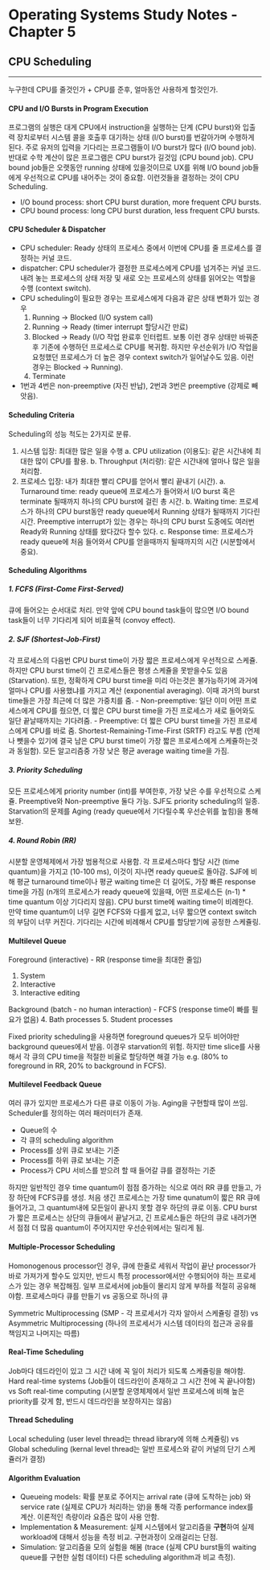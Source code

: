 # Operating Systems Study Notes - Chapter 5
## CPU Scheduling
<hr>

누구한데 CPU를 줄것인가 + CPU를 준후, 얼마동안 사용하게 할것인가.

#### CPU and I/O Bursts in Program Execution

프로그램의 실행은 대게 CPU에서 instruction을 실행하는 단계 (CPU burst)와 입출력 장치로부터 시스템 콜을 호출후 대기하는 상태 (I/O burst)를 번갈아가며 수행하게 된다. 주로 유저의 입력을 기다리는 프로그램들이 I/O burst가 많다 (I/O bound job). 반대로 수학 계산이 많은 프로그램은 CPU burst가 길것임 (CPU bound job). CPU bound job들은 오랫동안 running 상태에 있을것이므로 UX를 위해 I/O bound job들에게 우선적으로 CPU를 내어주는 것이 중요함. 이런것들을 결정하는 것이 CPU Scheduling.
- I/O bound process: short CPU burst duration, more frequent CPU bursts.
- CPU bound process: long CPU burst duration, less frequent CPU bursts.

#### CPU Scheduler & Dispatcher

- CPU scheduler: Ready 상태의 프로세스 중에서 이번에 CPU를 줄 프로세스를 결정하는 커널 코드.
- dispatcher: CPU scheduler가 결정한 프로세스에게 CPU를 넘겨주는 커널 코드. 내려 놓는 프로세스의 상태 저장 및 새로 오는 프로세스의 상태를 읽어오는 역할을 수행 (context switch).
- CPU scheduling이 필요한 경우는 프로세스에게 다음과 같은 상태 변화가 있는 경우
    1. Running -> Blocked (I/O system call)
    2. Running -> Ready (timer interrupt 할당시간 만료)
    3. Blocked -> Ready (I/O 작업 완료후 인터럽트. 보통 이런 경우 상태만 바꿔준후 기존에 수행하던 프로세스로 CPU를 복귀함. 하지만 우선순위가 I/O 작업을 요청했던 프로세스가 더 높은 경우 context switch가 일어날수도 있음. 이런 경우는 Blocked -> Running).
    4. Terminate
- 1번과 4번은 non-preemptive (자진 반납), 2번과 3번은 preemptive (강제로 빼앗음).

#### Scheduling Criteria

Scheduling의 성능 척도는 2가지로 분류.
1. 시스템 입장: 최대한 많은 일을 수행
    a. CPU utilization (이용도): 같은 시간내에 최대한 많이 CPU를 활용.
    b. Throughput (처리량): 같은 시간내에 얼마나 많은 일을 처리함.
2. 프로세스 입장: 내가 최대한 빨리 CPU를 얻어서 빨리 끝내기 (시간).
    a. Turnaround time: ready queue에 프로세스가 들어와서 I/O burst 혹은 terminate 될때까지 하나의 CPU burst에 걸린 총 시간.
    b. Waiting time: 프로세스가 하나의 CPU burst동안 ready queue에서 Running 상태가 될때까지 기다린 시간. Preemptive interrupt가 있는 경우는 하나의 CPU burst 도중에도 여러번 Ready와 Running 상태를 왔다갔다 할수 있다.
    c. Response time: 프로세스가 ready queue에 처음 들어와서 CPU를 얻을때까지 될때까지의 시간 (시분할에서 중요).

#### Scheduling Algorithms

##### 1. FCFS (First-Come First-Served)

큐에 들어오는 순서대로 처리. 만약 앞에 CPU bound task들이 많으면 I/O bound task들이 너무 기다리게 되어 비효율적 (convoy effect).

##### 2. SJF (Shortest-Job-First)

각 프로세스의 다음번 CPU burst time이 가장 짧은 프로세스에게 우선적으로 스케쥴. 하지만 CPU burst time이 긴 프로세스들은 평생 스케쥴을 못받을수도 있음 (Starvation). 또한, 정확하게 CPU burst time을 미리 아는것은 불가능하기에 과거에 얼마나 CPU를 사용했냐를 가지고 계산 (exponential averaging). 이때 과거의 burst time들은 가장 최근에 더 많은 가중치를 줌.
    - Non-preemptive: 일단 이미 어떤 프로세스에게 CPU를 줬으면, 더 짧은 CPU burst time을 가진 프로세스가 새로 들어와도 일단 끝날때까지는 기다려줌.
    - Preemptive: 더 짧은 CPU burst time을 가진 프로세스에게 CPU를 바로 줌. Shortest-Remaining-Time-First (SRTF) 라고도 부름 (언제나 뺏을수 있기에 결국 남은 CPU burst time이 가장 짧은 프로세스에게 스케쥴하는것과 동일함). 모든 알고리즘중 가장 낮은 평균 average waiting time을 가짐.

##### 3. Priority Scheduling

모든 프로세스에게 priority number (int)를 부여한후, 가장 낮은 수를 우선적으로 스케쥴. Preemptive와 Non-preemptive 둘다 가능. SJF도 priority scheduling의 일종. Starvation의 문제를 Aging (ready queue에서 기다릴수록 우선순위를 높힘)을 통해 보완.

##### 4. Round Robin (RR)

시분할 운영체제에서 가장 범용적으로 사용함. 각 프로세스마다 할당 시간 (time quantum)을 가지고 (10-100 ms), 이것이 지나면 ready queue로 돌아감. SJF에 비해 평균 turnaround time이나 평균 waiting time은 더 길어도, 가장 빠른 response time을 가짐 (n개의 프로세스가 ready queue에 있을때, 어떤 프로세스든 (n-1) * time quantum 이상 기다리지 않음). CPU burst time에 waiting time이 비례한다. 만약 time quantum이 너무 길면 FCFS와 다를게 없고, 너무 짧으면 context switch의 부담이 너무 커진다. 기다리는 시간에 비례해서 CPU를 할당받기에 공정한 스케쥴링.

#### Multilevel Queue

Foreground (interactive) - RR (response time을 최대한 줄임)
1. System
2. Interactive
3. Interactive editing

Background (batch - no human interaction) - FCFS (response time이 빠를 필요가 없음)
4. Bath processes
5. Student processes

Fixed priority scheduling을 사용하면 foreground queues가 모두 비어야만 background queues에서 받음. 이경우 starvation의 위험. 하지만 time slice를 사용해서 각 큐의 CPU time을 적절한 비율로 할당하면 해결 가능 e.g. (80% to foreground in RR, 20% to background in FCFS).

#### Multilevel Feedback Queue

여러 큐가 있지만 프로세스가 다른 큐로 이동이 가능. Aging을 구현할때 많이 쓰임. Scheduler를 정의하는 여러 패러미터가 존재.
- Queue의 수
- 각 큐의 scheduling algorithm
- Process를 상위 큐로 보내는 기준
- Process를 하위 큐로 보내는 기준
- Process가 CPU 서비스를 받으려 할 때 들어갈 큐를 결정하는 기준

하지만 일반적인 경우 time quantum이 점점 증가하는 식으로 여러 RR 큐를 만들고, 가장 하단에 FCFS큐를 생성. 처음 생긴 프로세스는 가장 time qunatum이 짧은 RR 큐에 들어가고, 그 quantum내에 모든일이 끝나지 못할 경우 하단의 큐로 이동. CPU burst가 짧은 프로세스는 상단의 큐들에서 끝날거고, 긴 프로세스들은 하단의 큐로 내려가면서 점점 더 많음 quantum이 주어지지만 우선순위에서는 밀리게 됨.

#### Multiple-Processor Scheduling

Homonogenous processor인 경우, 큐에 한줄로 세워서 작업이 끝난 processor가 바로 가져가게 할수도 있지만, 반드시 특정 processor에서만 수행되어야 하는 프로세스가 있는 경우 복잡해짐. 일부 프로세서에 job들이 몰리지 않게 부하를 적절히 공유해야함. 프로세스마다 큐를 만들기 vs 공동으로 하나의 큐

Symmetric Multiprocessing (SMP - 각 프로세서가 각자 알아서 스케쥴링 결정) vs Asymmetric Multiprocessing (하나의 프로세서가 시스템 데이타의 접근과 공유를 책임지고 나머지는 따름)

#### Real-Time Scheduling

Job마다 데드라인이 있고 그 시간 내에 꼭 일이 처리가 되도록 스케쥴링을 해야함. Hard real-time systems (Job들이 데드라인이 존재하고 그 시간 전에 꼭 끝나야함) vs Soft real-time computing (시분할 운영체제에서 일반 프로세스에 비해 높은 priority를 갖게 함, 반드시 데드라인을 보장하지는 않음)

#### Thread Scheduling

Local scheduling (user level thread는 thread library에 의해 스케쥴링) vs Global scheduling (kernal level thread는 일반 프로세스와 같이 커널의 단기 스케쥴러가 결정)

#### Algorithm Evaluation

- Queueing models: 확률 분포로 주어지는 arrival rate (큐에 도착하는 job) 와 service rate (실제로 CPU가 처리하는 양)을 통해 각종 performance index를 계산. 이론적인 측량이라 요즘은 많이 사용 안함.
- Implementation & Measurement: 실제 시스템에서 알고리즘을 **구현**하여 실제 workload에 대해서 성능을 측정 비교. 구현과정이 오래걸리는 단점.
- Simulation: 알고리즘을 모의 실험을 해봄 (trace (실제 CPU burst들의 waiting queue를 구현한 실험 데이터) 다른 scheduling algorithm과 비교 측정).
